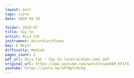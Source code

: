 ```yaml
---
layout: post
tags: score
date: 2020-06-28

folder: 2020-07
title: Say So
artist: Doja Cat
instrument: Accordion/Piano
key: E Major
difficulty: Medium
pages_count: 2
pdf_url: Doja Cat - Say So (onaccordion.com).pdf
original_url: https://www.youtube.com/watch?v=pok8H_KF1FA
youtube: https://youtu.be/aFfHpYn9ckg
---
```

